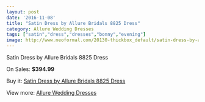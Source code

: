 ```yaml
---
layout: post
date: '2016-11-08'
title: "Satin Dress by Allure Bridals 8825 Dress"
category: Allure Wedding Dresses
tags: ["satin","dress","dresses","bonny","evening"]
image: http://www.neoformal.com/20130-thickbox_default/satin-dress-by-allure-bridals-8825-dress.jpg
---
```

Satin Dress by Allure Bridals 8825 Dress

On Sales: **$394.99**
<a href="https://www.neoformal.com/en/allure-wedding-dresses-2014/6409-satin-dress-by-allure-bridals-8825-dress.html"><amp-img layout="responsive" width="600" height="600" src="//www.neoformal.com/20130-thickbox_default/satin-dress-by-allure-bridals-8825-dress.jpg" alt="Satin Dress by Allure Bridals 8825 Dress 0" /></a>
<a href="https://www.neoformal.com/en/allure-wedding-dresses-2014/6409-satin-dress-by-allure-bridals-8825-dress.html"><amp-img layout="responsive" width="600" height="600" src="//www.neoformal.com/20131-thickbox_default/satin-dress-by-allure-bridals-8825-dress.jpg" alt="Satin Dress by Allure Bridals 8825 Dress 1" /></a>
<a href="https://www.neoformal.com/en/allure-wedding-dresses-2014/6409-satin-dress-by-allure-bridals-8825-dress.html"><amp-img layout="responsive" width="600" height="600" src="//www.neoformal.com/20132-thickbox_default/satin-dress-by-allure-bridals-8825-dress.jpg" alt="Satin Dress by Allure Bridals 8825 Dress 2" /></a>

Buy it: [Satin Dress by Allure Bridals 8825 Dress](https://www.neoformal.com/en/allure-wedding-dresses-2014/6409-satin-dress-by-allure-bridals-8825-dress.html "Satin Dress by Allure Bridals 8825 Dress")

View more: [Allure Wedding Dresses](https://www.neoformal.com/en/82-allure-wedding-dresses-2014 "Allure Wedding Dresses")